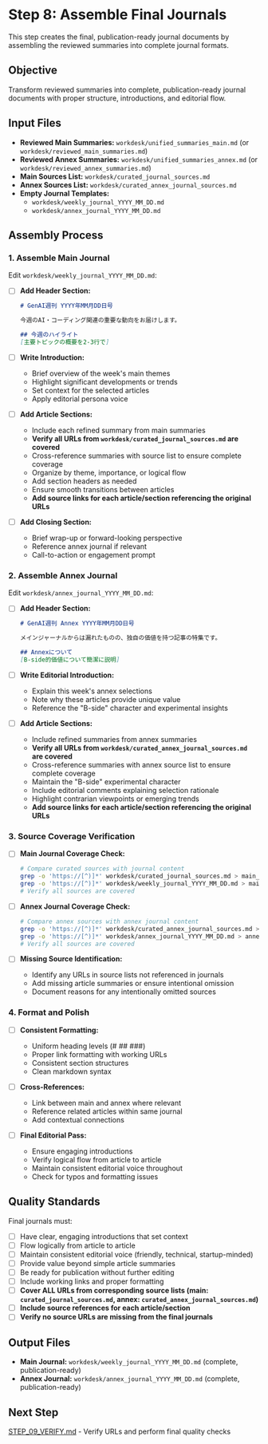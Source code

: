 # Step 8: Assemble Final Journals

This step creates the final, publication-ready journal documents by assembling the reviewed summaries into complete journal formats.

## Objective

Transform reviewed summaries into complete, publication-ready journal documents with proper structure, introductions, and editorial flow.

## Input Files

- **Reviewed Main Summaries:** `workdesk/unified_summaries_main.md` (or `workdesk/reviewed_main_summaries.md`)
- **Reviewed Annex Summaries:** `workdesk/unified_summaries_annex.md` (or `workdesk/reviewed_annex_summaries.md`)
- **Main Sources List:** `workdesk/curated_journal_sources.md`
- **Annex Sources List:** `workdesk/curated_annex_journal_sources.md`
- **Empty Journal Templates:**
  - `workdesk/weekly_journal_YYYY_MM_DD.md`
  - `workdesk/annex_journal_YYYY_MM_DD.md`

## Assembly Process

### 1. Assemble Main Journal

Edit `workdesk/weekly_journal_YYYY_MM_DD.md`:

- [ ] **Add Header Section:**
  ```markdown
  # GenAI週刊 YYYY年MM月DD日号
  
  今週のAI・コーディング関連の重要な動向をお届けします。
  
  ## 今週のハイライト
  [主要トピックの概要を2-3行で]
  ```

- [ ] **Write Introduction:**
  - Brief overview of the week's main themes
  - Highlight significant developments or trends
  - Set context for the selected articles
  - Apply editorial persona voice

- [ ] **Add Article Sections:**
  - Include each refined summary from main summaries
  - **Verify all URLs from `workdesk/curated_journal_sources.md` are covered**
  - Cross-reference summaries with source list to ensure complete coverage
  - Organize by theme, importance, or logical flow
  - Add section headers as needed
  - Ensure smooth transitions between articles
  - **Add source links for each article/section referencing the original URLs**

- [ ] **Add Closing Section:**
  - Brief wrap-up or forward-looking perspective
  - Reference annex journal if relevant
  - Call-to-action or engagement prompt

### 2. Assemble Annex Journal

Edit `workdesk/annex_journal_YYYY_MM_DD.md`:

- [ ] **Add Header Section:**
  ```markdown
  # GenAI週刊 Annex YYYY年MM月DD日号
  
  メインジャーナルからは漏れたものの、独自の価値を持つ記事の特集です。
  
  ## Annexについて
  [B-side的価値について簡潔に説明]
  ```

- [ ] **Write Editorial Introduction:**
  - Explain this week's annex selections
  - Note why these articles provide unique value
  - Reference the "B-side" character and experimental insights

- [ ] **Add Article Sections:**
  - Include refined summaries from annex summaries
  - **Verify all URLs from `workdesk/curated_annex_journal_sources.md` are covered**
  - Cross-reference summaries with annex source list to ensure complete coverage
  - Maintain the "B-side" experimental character
  - Include editorial comments explaining selection rationale
  - Highlight contrarian viewpoints or emerging trends
  - **Add source links for each article/section referencing the original URLs**

### 3. Source Coverage Verification

- [ ] **Main Journal Coverage Check:**
  ```bash
  # Compare curated sources with journal content
  grep -o 'https://[^)]*' workdesk/curated_journal_sources.md > main_sources.txt
  grep -o 'https://[^)]*' workdesk/weekly_journal_YYYY_MM_DD.md > main_journal_urls.txt
  # Verify all sources are covered
  ```

- [ ] **Annex Journal Coverage Check:**
  ```bash
  # Compare annex sources with annex journal content
  grep -o 'https://[^)]*' workdesk/curated_annex_journal_sources.md > annex_sources.txt
  grep -o 'https://[^)]*' workdesk/annex_journal_YYYY_MM_DD.md > annex_journal_urls.txt
  # Verify all sources are covered
  ```

- [ ] **Missing Source Identification:**
  - Identify any URLs in source lists not referenced in journals
  - Add missing article summaries or ensure intentional omission
  - Document reasons for any intentionally omitted sources

### 4. Format and Polish

- [ ] **Consistent Formatting:**
  - Uniform heading levels (# ## ###)
  - Proper link formatting with working URLs
  - Consistent section structures
  - Clean markdown syntax

- [ ] **Cross-References:**
  - Link between main and annex where relevant
  - Reference related articles within same journal
  - Add contextual connections

- [ ] **Final Editorial Pass:**
  - Ensure engaging introductions
  - Verify logical flow from article to article
  - Maintain consistent editorial voice throughout
  - Check for typos and formatting issues

## Quality Standards

Final journals must:
- [ ] Have clear, engaging introductions that set context
- [ ] Flow logically from article to article
- [ ] Maintain consistent editorial voice (friendly, technical, startup-minded)
- [ ] Provide value beyond simple article summaries
- [ ] Be ready for publication without further editing
- [ ] Include working links and proper formatting
- [ ] **Cover ALL URLs from corresponding source lists (main: `curated_journal_sources.md`, annex: `curated_annex_journal_sources.md`)**
- [ ] **Include source references for each article/section**
- [ ] **Verify no source URLs are missing from the final journals**

## Output Files

- **Main Journal:** `workdesk/weekly_journal_YYYY_MM_DD.md` (complete, publication-ready)
- **Annex Journal:** `workdesk/annex_journal_YYYY_MM_DD.md` (complete, publication-ready)

## Next Step

[STEP_09_VERIFY.md](STEP_09_VERIFY.md) - Verify URLs and perform final quality checks